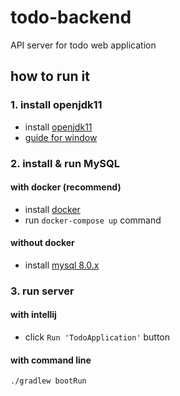 # todo-backend
API server for todo web application


## how to run it

### 1. install openjdk11
- install [openjdk11](https://jdk.java.net/java-se-ri/11)
- [guide for window](https://loginfo.dev/OpenJDK-%EC%84%A4%EC%B9%98%EB%B0%A9%EB%B2%95)

### 2. install & run MySQL
#### with docker (recommend) 
- install [docker](https://docs.docker.com/compose/install)
- run `docker-compose up` command

#### without docker
- install [mysql 8.0.x](https://dev.mysql.com/downloads/mysql/)

### 3. run server
#### with intellij
- click `Run 'TodoApplication'` button

#### with command line
```bash
./gradlew bootRun
```